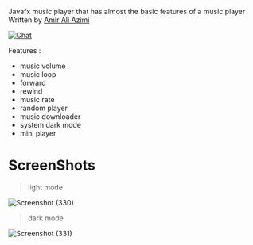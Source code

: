 Javafx music player that has almost the basic features of a music player
Written by [Amir Ali Azimi](https://github.com/AmirAli-AZ)

[![Chat](https://img.shields.io/badge/chat-on%20discord-7289da)](https://discord.gg/UdSrdWeSQP)

Features :
- music volume
- music loop
- forward
- rewind
- music rate
- random player
- music downloader
- system dark mode
- mini player

# ScreenShots

> light mode

![Screenshot (330)](https://user-images.githubusercontent.com/84965706/149656142-f1e530bb-92da-48de-a1ef-f3505384b192.png)

> dark mode

![Screenshot (331)](https://user-images.githubusercontent.com/84965706/149656150-eddca0be-aebc-4df7-8640-d62159a70b82.png)
